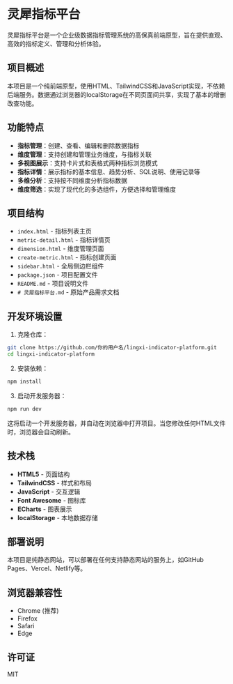 # 灵犀指标平台

灵犀指标平台是一个企业级数据指标管理系统的高保真前端原型，旨在提供直观、高效的指标定义、管理和分析体验。

## 项目概述

本项目是一个纯前端原型，使用HTML、TailwindCSS和JavaScript实现，不依赖后端服务。数据通过浏览器的localStorage在不同页面间共享，实现了基本的增删改查功能。

## 功能特点

- **指标管理**：创建、查看、编辑和删除数据指标
- **维度管理**：支持创建和管理业务维度，与指标关联
- **多视图展示**：支持卡片式和表格式两种指标浏览模式
- **指标详情**：展示指标的基本信息、趋势分析、SQL说明、使用记录等
- **多维分析**：支持按不同维度分析指标数据
- **维度筛选**：实现了现代化的多选组件，方便选择和管理维度

## 项目结构

- `index.html` - 指标列表主页
- `metric-detail.html` - 指标详情页
- `dimension.html` - 维度管理页面
- `create-metric.html` - 指标创建页面
- `sidebar.html` - 全局侧边栏组件
- `package.json` - 项目配置文件
- `README.md` - 项目说明文件
- `# 灵犀指标平台.md` - 原始产品需求文档

## 开发环境设置

1. 克隆仓库：
```bash
git clone https://github.com/你的用户名/lingxi-indicator-platform.git
cd lingxi-indicator-platform
```

2. 安装依赖：
```bash
npm install
```

3. 启动开发服务器：
```bash
npm run dev
```

这将启动一个开发服务器，并自动在浏览器中打开项目。当您修改任何HTML文件时，浏览器会自动刷新。

## 技术栈

- **HTML5** - 页面结构
- **TailwindCSS** - 样式和布局
- **JavaScript** - 交互逻辑
- **Font Awesome** - 图标库
- **ECharts** - 图表展示
- **localStorage** - 本地数据存储

## 部署说明

本项目是纯静态网站，可以部署在任何支持静态网站的服务上，如GitHub Pages、Vercel、Netlify等。

## 浏览器兼容性

- Chrome (推荐)
- Firefox
- Safari
- Edge

## 许可证

MIT 